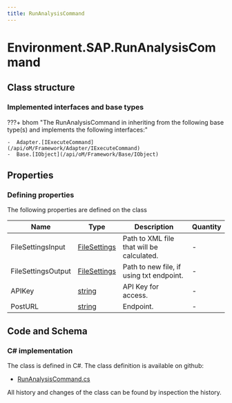 ```yaml
---
title: RunAnalysisCommand
---
```


# Environment.SAP.RunAnalysisCommand



## Class structure

### Implemented interfaces and base types

???+ bhom "The RunAnalysisCommand in inheriting from the following base type(s) and implements the following interfaces:"

    -  Adapter.[IExecuteCommand](/api/oM/Framework/Adapter/IExecuteCommand)
    -  Base.[IObject](/api/oM/Framework/Base/IObject)


## Properties



### Defining properties

The following properties are defined on the class

| Name             | Type             | Description      | Quantity         |
|------------------|------------------|------------------|------------------|
| FileSettingsInput | [FileSettings](/api/oM/Framework/Adapter/FileSettings) | Path to XML file that will be calculated. | - |
| FileSettingsOutput | [FileSettings](/api/oM/Framework/Adapter/FileSettings) | Path to new file, if using txt endpoint. | - |
| APIKey | [string](https://learn.microsoft.com/en-us/dotnet/api/System.String?view=netstandard-2.0) | API Key for access. | - |
| PostURL | [string](https://learn.microsoft.com/en-us/dotnet/api/System.String?view=netstandard-2.0) | Endpoint. | - |


## Code and Schema

### C# implementation

The class is defined in C#. The class definition is available on github:

- [RunAnalysisCommand.cs](https://github.com/BHoM/SAP_Toolkit/blob/develop/SAP_oM/Config/RunAnalysisCommand.cs)

All history and changes of the class can be found by inspection the history.
